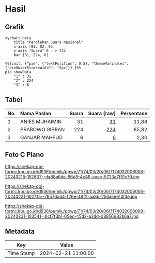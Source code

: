 # Hasil

## Grafik

```mermaid
xychart-beta
    title "Perolehan Suara Nasional"
    x-axis [01, 02, 03]
    y-axis "Suara" 0 --> 224
    bar [31, 224, 6]
```

```mermaid
%%{init: {"pie": {"textPosition": 0.5}, "themeVariables": {"pieOuterStrokeWidth": "5px"}} }%%
pie showData
    "1" : 31
    "2" : 224
    "3" : 6
```

## Tabel

| No. | Nama Paslon    | Suara | Suara (raw) | Persentase |
|:--- |:-------------- | -----:| -----------:| ----------:|
| 1   | ANIES MUHAIMIN | 31    | [31][p-1]   | 11,88      |
| 2   | PRABOWO GIBRAN | 224   | [224][p-2]  | 85,82      |
| 3   | GANJAR MAHFUD  | 6     | [6][p-3]    | 2,30       |


[p-1]: https://github.com/gigit-pemilu/pemilu-2024/blob/main/pilpres/hitung-suara/sub/71-sulawesi-utara/sub/74-kota-kotamobagu/sub/03-kotamobagu-selatan/sub/2006-poyowa-kecil/sub/008-tps/sub/paslon-1.txt
[p-2]: https://github.com/gigit-pemilu/pemilu-2024/blob/main/pilpres/hitung-suara/sub/71-sulawesi-utara/sub/74-kota-kotamobagu/sub/03-kotamobagu-selatan/sub/2006-poyowa-kecil/sub/008-tps/sub/paslon-2.txt
[p-3]: https://github.com/gigit-pemilu/pemilu-2024/blob/main/pilpres/hitung-suara/sub/71-sulawesi-utara/sub/74-kota-kotamobagu/sub/03-kotamobagu-selatan/sub/2006-poyowa-kecil/sub/008-tps/sub/paslon-3.txt

## Foto C Plano

https://sirekap-obj-formc.kpu.go.id/d936/pemilu/ppwp/71/74/03/20/06/7174032006008-20240215-152637--da88a6da-86d8-4c89-aeac-5723a7f51c79.jpg

https://sirekap-obj-formc.kpu.go.id/d936/pemilu/ppwp/71/74/03/20/06/7174032006008-20240221-102715--76576a44-f26e-46f2-aa8b-256a5ee14f3e.jpg

https://sirekap-obj-formc.kpu.go.id/d936/pemilu/ppwp/71/74/03/20/06/7174032006008-20240221-103541--bcf7f3b1-05ec-45d2-a3dd-d8956983b6a7.jpg


## Metadata

| Key        | Value               |
| ---------- | ------------------- |
| Time Stamp | 2024-02-21 11:00:00 |



